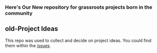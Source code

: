 ### Here's Our New repository for grassroots projects born in the community


## old-Project Ideas

This repo was used to collect and decide on project ideas. You could find them within the [issues](https://github.com/ledgerz/old-project-ideas/issues).

